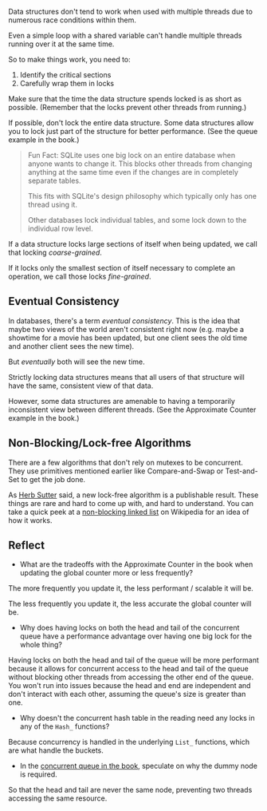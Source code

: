 <!-- Exploration 2.2: Locking Data Structures -->

Data structures don't tend to work when used with multiple threads due
to numerous race conditions within them.

Even a simple loop with a shared variable can't handle multiple threads
running over it at the same time.

So to make things work, you need to:

1. Identify the critical sections
2. Carefully wrap them in locks

Make sure that the time the data structure spends locked is as short as
possible. (Remember that the locks prevent other threads from running.)

If possible, don't lock the entire data structure. Some data structures
allow you to lock just part of the structure for better performance.
(See the queue example in the book.)

> Fun Fact: SQLite uses one big lock on an entire database when anyone
> wants to change it. This blocks other threads from changing anything
> at the same time even if the changes are in completely separate
> tables.
>
> This fits with SQLite's design philosophy which typically only has one
> thread using it.
>
> Other databases lock individual tables, and some lock down to the
> individual row level.

If a data structure locks large sections of itself when being updated,
we call that locking _coarse-grained_.

If it locks only the smallest section of itself necessary to complete an
operation, we call those locks _fine-grained_.

## Eventual Consistency

In databases, there's a term _eventual consistency_. This is the idea
that maybe two views of the world aren't consistent right now (e.g.
maybe a showtime for a movie has been updated, but one client sees the
old time and another client sees the new time).

But _eventually_ both will see the new time.

Strictly locking data structures means that all users of that structure
will have the same, consistent view of that data.

However, some data structures are amenable to having a temporarily
inconsistent view between different threads. (See the Approximate
Counter example in the book.)

## Non-Blocking/Lock-free Algorithms

There are a few algorithms that don't rely on mutexes to be concurrent.
They use primitives mentioned earlier like Compare-and-Swap or
Test-and-Set to get the job done.

As [Herb Sutter](https://en.wikipedia.org/wiki/Herb_Sutter) said, a new
lock-free algorithm is a publishable result. These things are rare and
hard to come up with, and hard to understand. You can take a quick peek
at a [non-blocking linked
list](https://en.wikipedia.org/wiki/Non-blocking_linked_list) on
Wikipedia for an idea of how it works.

## Reflect

* What are the tradeoffs with the Approximate Counter in the book when
  updating the global counter more or less frequently?

The more frequently you update it, the less performant / scalable it will be.

The less frequently you update it, the less accurate the global counter will be.

* Why does having locks on both the head and tail of the concurrent
  queue have a performance advantage over having one big lock for the
  whole thing?

Having locks on both the head and tail of the queue will be more performant because it allows for concurrent access to the head and tail of the queue without blocking other threads from accessing the other end of the queue. You won't run into issues because the head and end are independent and don't interact with each other, assuming the queue's size is greater than one.

* Why doesn't the concurrent hash table in the reading need any locks in
  any of the `Hash_` functions?

Because concurrency is handled in the underlying `List_` functions, which are what handle the buckets.

* In the [concurrent queue in the
  book](https://pages.cs.wisc.edu/~remzi/OSTEP/threads-locks-usage.pdf),
  speculate on why the dummy node is required.

So that the head and tail are never the same node, preventing two threads accessing the same resource.
